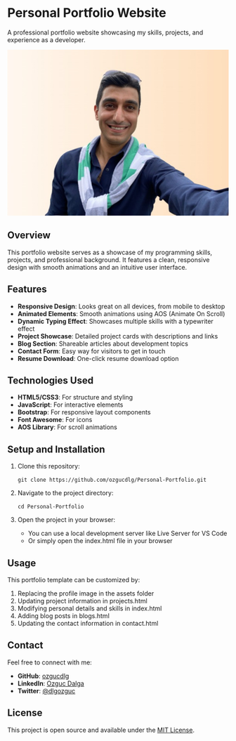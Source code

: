 # Personal Portfolio Website

A professional portfolio website showcasing my skills, projects, and experience as a developer.

![Portfolio Preview](assets/myPicUpdated.jpg)

## Overview

This portfolio website serves as a showcase of my programming skills, projects, and professional background. It features a clean, responsive design with smooth animations and an intuitive user interface.

## Features

- **Responsive Design**: Looks great on all devices, from mobile to desktop
- **Animated Elements**: Smooth animations using AOS (Animate On Scroll)
- **Dynamic Typing Effect**: Showcases multiple skills with a typewriter effect
- **Project Showcase**: Detailed project cards with descriptions and links
- **Blog Section**: Shareable articles about development topics
- **Contact Form**: Easy way for visitors to get in touch
- **Resume Download**: One-click resume download option

## Technologies Used

- **HTML5/CSS3**: For structure and styling
- **JavaScript**: For interactive elements
- **Bootstrap**: For responsive layout components
- **Font Awesome**: For icons
- **AOS Library**: For scroll animations

## Setup and Installation

1. Clone this repository:
   ```
   git clone https://github.com/ozgucdlg/Personal-Portfolio.git
   ```

2. Navigate to the project directory:
   ```
   cd Personal-Portfolio
   ```

3. Open the project in your browser:
   - You can use a local development server like Live Server for VS Code
   - Or simply open the index.html file in your browser

## Usage

This portfolio template can be customized by:

1. Replacing the profile image in the assets folder
2. Updating project information in projects.html
3. Modifying personal details and skills in index.html
4. Adding blog posts in blogs.html
5. Updating the contact information in contact.html

## Contact

Feel free to connect with me:

- **GitHub**: [ozgucdlg](https://github.com/ozgucdlg)
- **LinkedIn**: [Ozguc Dalga](https://www.linkedin.com/in/ozguc-dalga-702136322/)
- **Twitter**: [@dlgozguc](https://x.com/dlgozguc)

## License

This project is open source and available under the [MIT License](LICENSE). 